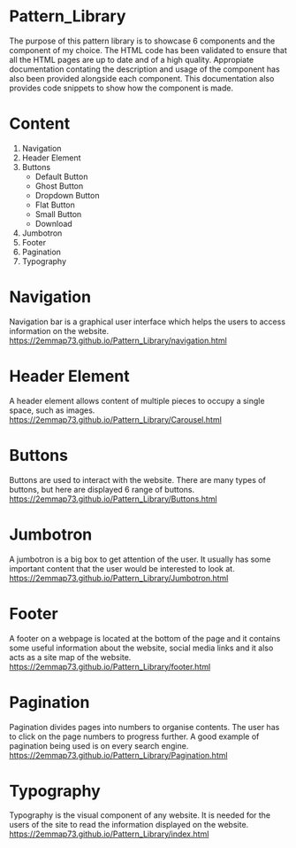 # Pattern_Library
The purpose of this pattern library is to showcase 6 components and the component of my choice. The HTML code has been validated to ensure that all the HTML pages are up to date and of a high quality.
Appropiate documentation contating the description and usage of the component has also been provided alongside each component. This documentation also provides code snippets to show how the component is made.
# Content
1.	Navigation
2.	Header Element
3.	Buttons
    * Default Button
    *	Ghost Button
    *	Dropdown Button
    *	Flat Button
    *	Small Button
    *	Download
4.	Jumbotron
5.	Footer
6.	Pagination
7.	Typography

# Navigation
Navigation bar is a graphical user interface which helps the users to access information on the website.
https://2emmap73.github.io/Pattern_Library/navigation.html

# Header Element
A header element allows content of multiple pieces to occupy a single space, such as images.
https://2emmap73.github.io/Pattern_Library/Carousel.html

# Buttons
Buttons are used to interact with the website. There are many types of buttons, but here are displayed 6 range of buttons.
https://2emmap73.github.io/Pattern_Library/Buttons.html

# Jumbotron
A jumbotron is a big box to get attention of the user. It usually has some important content that the user would be interested to look at.
https://2emmap73.github.io/Pattern_Library/Jumbotron.html

# Footer
A footer on a webpage is located at the bottom of the page and it contains some useful information about the website, social media links and it also acts as a site map of the website.
https://2emmap73.github.io/Pattern_Library/footer.html

# Pagination
Pagination divides pages into numbers to organise contents. The user has to click on the page numbers to progress further. A good example of pagination being used is on every search engine.
https://2emmap73.github.io/Pattern_Library/Pagination.html

# Typography
Typography is the visual component of any website. It is needed for the users of the site to read the information displayed on the website.
https://2emmap73.github.io/Pattern_Library/index.html
